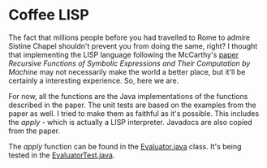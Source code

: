 # Coffee LISP

The fact that millions people before you had travelled to Rome to admire Sistine
Chapel shouldn't prevent you from doing the same, right? I thought that implementing
the LISP language following the McCarthy's [paper](http://www-formal.stanford.edu/jmc/recursive.html)
_Recursive Functions of Symbolic Expressions and Their Computation by Machine_
may not necessarily make the world a better place, but it'll be certainly
a interesting experience. So, here we are.

For now, all the functions are the Java implementations of the functions described
in the paper. The unit tests are based on the examples from the paper as well.
I tried to make them as faithful as it's possible. This includes the _apply_ - which
is actually a LISP interpreter. Javadocs are also copied from the paper.

The _apply_ function can be found in the [Evaluator.java](src/main/java/eu/rekawek/coffeelisp/Evaluator.java)
class. It's being tested in the [EvaluatorTest.java](src/test/java/eu/rekawek/coffeelisp/EvaluatorTest.java).